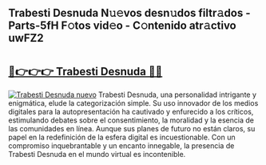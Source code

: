 ## Trabesti Desnuda N𝚞𝚎vos desn𝚞dos filtr𝚊dos - Parts-5fH F𝚘tos vid𝚎o - C𝚘ntenido atr𝚊ctivo uwFZ2

# <h2><a href="http://mb9tt7.tromn.icu/?c=Trabesti+Desnuda">🔗👉👉👉 Trabesti Desnuda 🔗🔗</a></h2>

[![Trabesti Desnuda nuevo](https://i.imgur.com/pEAQMta.gif)](http://mb9tt7.tromn.icu/?c=Trabesti+Desnuda)
Trabesti Desnuda, una personalidad intrigante y enigmática, elude la categorización simple. Su uso innovador de los medios digitales para la autopresentación ha cautivado y enfurecido a los críticos, estimulando debates sobre el consentimiento, la moralidad y la esencia de las comunidades en línea. Aunque sus planes de futuro no están claros, su papel en la redefinición de la esfera digital es incuestionable. Con un compromiso inquebrantable y un encanto innegable, la presencia de Trabesti Desnuda en el mundo virtual es incontenible.
